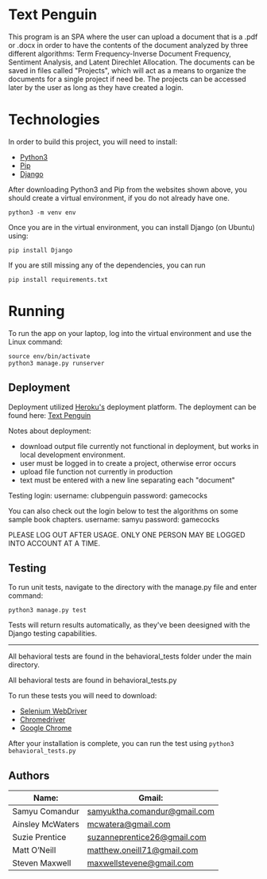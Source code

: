# Text Penguin

This program is an SPA where the user can upload a document that is a .pdf or .docx in order to have the contents of the document analyzed by three different algorithms:
Term Frequency-Inverse Document Frequency, Sentiment Analysis, and Latent Direchlet Allocation. The documents can be saved in files called "Projects", which will act as a means to organize the documents for a single project if need be.
The projects can be accessed later by the user as long as they have created a login.

# Technologies

In order to build this project, you will need to install:

* [Python3](https://www.python.org/downloads/)
* [Pip](https://pip.pypa.io/en/stable/installing/)
* [Django](https://docs.djangoproject.com/en/2.2/topics/install/)

After downloading Python3 and Pip from the websites shown above, you should create a virtual environment, if you do not already have one. 
```
python3 -m venv env 
```

Once you are in the virtual environment, you can install Django (on Ubuntu) using:
```
pip install Django
```
If you are still missing any of the dependencies, you can run
```
pip install requirements.txt
```


# Running

To run the app on your laptop, log into the virtual environment and use the Linux command:
```
source env/bin/activate
python3 manage.py runserver
```

## Deployment
Deployment utilized [Heroku's](https://www.heroku.com/home) deployment platform.  The deployment can be found here: [Text Penguin](http://textpenguin.herokuapp.com/)

Notes about deployment:
* download output file currently not functional in deployment, but works in local development environment.
* user must be logged in to create a project, otherwise error occurs
* upload file function not currently in production
* text must be entered with a new line separating each "document"

Testing login:
username: clubpenguin
password: gamecocks

You can also check out the login below to test the algorithms on some sample book chapters.
username: samyu
password: gamecocks

PLEASE LOG OUT AFTER USAGE.  ONLY ONE PERSON MAY BE LOGGED INTO ACCOUNT AT A TIME.

## Testing

To run unit tests, navigate to the directory with the manage.py file and enter command:

`python3 manage.py test`

Tests will return results automatically, as they've been deesigned with the Django testing capabilities.

------------------------------------------------------------------------------------------------

All behavioral tests are found in the behavioral_tests folder under the main directory.

All behavioral tests are found in behavioral_tests.py

To run these tests you will need to download:
* [Selenium WebDriver](https://selenium.dev/)
* [Chromedriver](https://chromedriver.chromium.org/getting-started)
* [Google Chrome](https://www.google.com/chrome/?brand=CHBD&gclid=Cj0KCQiAs67yBRC7ARIsAF49CdXCaIEU_NeWPhVZImm3eyi8GQy1ClK_T5cCN30L4XPLMcAiAnwWdwEaAvIMEALw_wcB&gclsrc=aw.ds)

After your installation is complete, you can run the test using `python3 behavioral_tests.py`


## Authors

|Name:                 |Gmail:                                |
|----------------------|--------------------------------------|
|Samyu Comandur        |samyuktha.comandur@gmail.com          |
|Ainsley McWaters      |mcwatera@gmail.com                    |
|Suzie Prentice        |suzanneprentice26@gmail.com           |
|Matt O’Neill          |matthew.oneill71@gmail.com            |
|Steven Maxwell        |maxwellstevene@gmail.com              |
